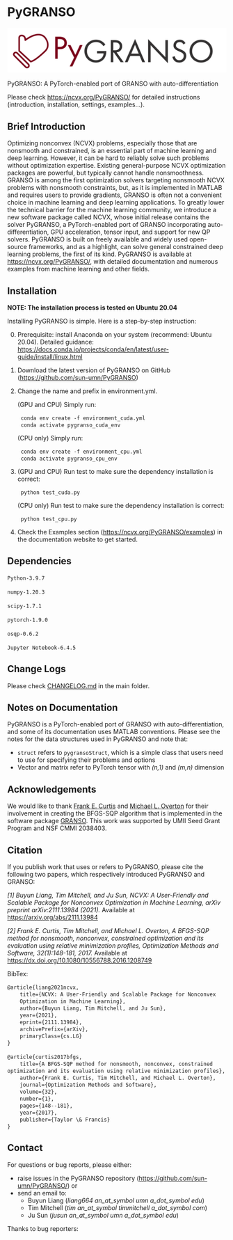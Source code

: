 # PyGRANSO

![PyGRANSO](./PyGRANSO_logo_banner.png)


PyGRANSO: A PyTorch-enabled port of GRANSO with auto-differentiation

Please check https://ncvx.org/PyGRANSO/ for detailed instructions (introduction, installation, settings, examples...).

## Brief Introduction

Optimizing nonconvex (NCVX) problems, especially those that are nonsmooth and constrained, is an essential part of machine learning and deep learning. However, it can be hard to reliably solve such problems without optimization expertise. Existing general-purpose NCVX optimization packages are powerful, but typically cannot handle nonsmoothness. GRANSO is among the first optimization solvers targeting nonsmooth NCVX problems with nonsmooth constraints, but, as it is implemented in MATLAB and requires users to provide gradients, GRANSO is often not a convenient choice in machine learning and deep learning applications. To greatly lower the technical barrier for the machine learning community, we introduce a new software package called NCVX, whose initial release contains the solver PyGRANSO, a PyTorch-enabled port of GRANSO incorporating auto-differentiation, GPU acceleration, tensor input, and support for new QP solvers. PyGRANSO is built on freely available and widely used open-source frameworks, and as a highlight, can solve general constrained deep learning problems, the first of its kind. PyGRANSO is available at https://ncvx.org/PyGRANSO/, with detailed documentation and numerous examples from machine learning and other fields.

## Installation

**NOTE: The installation process is tested on Ubuntu 20.04**

Installing PyGRANSO is simple. Here is a step-by-step instruction:

0. Prerequisite: install Anaconda on your system (recommend: Ubuntu 20.04). Detailed guidance: https://docs.conda.io/projects/conda/en/latest/user-guide/install/linux.html

1. Download the latest version of PyGRANSO on GitHub (https://github.com/sun-umn/PyGRANSO)

2. Change the name and prefix in environment.yml.

    (GPU and CPU) Simply run:

        conda env create -f environment_cuda.yml
        conda activate pygranso_cuda_env

    (CPU only) Simply run:

        conda env create -f environment_cpu.yml
        conda activate pygranso_cpu_env

3. (GPU and CPU) Run test to make sure the dependency installation is correct:

        python test_cuda.py

    (CPU only) Run test to make sure the dependency installation is correct:

        python test_cpu.py

4. Check the Examples section (https://ncvx.org/PyGRANSO/examples) in the documentation website to get started.

## Dependencies
    Python-3.9.7

    numpy-1.20.3

    scipy-1.7.1

    pytorch-1.9.0

    osqp-0.6.2

    Jupyter Notebook-6.4.5

## Change Logs

Please check [CHANGELOG.md](./CHANGELOG.md) in the main folder.

## Notes on Documentation

PyGRANSO is a PyTorch-enabled port of GRANSO with auto-differentiation, and some of its documentation uses MATLAB conventions. Please see the notes for the data structures used in PyGRANSO and note that:

* `struct` refers to `pygransoStruct`, which is a simple class that users need to use for specifying their problems and options
* Vector and matrix refer to PyTorch tensor with *(n,1)* and *(m,n)* dimension 


## Acknowledgements

We would like to thank [Frank E. Curtis](https://coral.ise.lehigh.edu/frankecurtis/) and [Michael L. Overton](https://cs.nyu.edu/~overton/) for their involvement in creating the BFGS-SQP algorithm that is 
implemented in the software package [GRANSO](http://www.timmitchell.com/software/GRANSO). This work was supported by UMII Seed Grant Program and NSF CMMI 2038403.

## Citation

If you publish work that uses or refers to PyGRANSO, please cite the following two papers,
which respectively introduced PyGRANSO and GRANSO:

*[1] Buyun Liang, Tim Mitchell, and Ju Sun,
    NCVX: A User-Friendly and Scalable Package for Nonconvex
    Optimization in Machine Learning, arXiv preprint arXiv:2111.13984 (2021).*
    Available at https://arxiv.org/abs/2111.13984

*[2] Frank E. Curtis, Tim Mitchell, and Michael L. Overton,
    A BFGS-SQP method for nonsmooth, nonconvex, constrained
    optimization and its evaluation using relative minimization
    profiles, Optimization Methods and Software, 32(1):148-181, 2017.*
    Available at https://dx.doi.org/10.1080/10556788.2016.1208749  

BibTex:

    @article{liang2021ncvx,
        title={NCVX: A User-Friendly and Scalable Package for Nonconvex 
        Optimization in Machine Learning}, 
        author={Buyun Liang, Tim Mitchell, and Ju Sun},
        year={2021},
        eprint={2111.13984},
        archivePrefix={arXiv},
        primaryClass={cs.LG}
    }
    
    @article{curtis2017bfgs,
        title={A BFGS-SQP method for nonsmooth, nonconvex, constrained optimization and its evaluation using relative minimization profiles},
        author={Frank E. Curtis, Tim Mitchell, and Michael L. Overton},
        journal={Optimization Methods and Software},
        volume={32},
        number={1},
        pages={148--181},
        year={2017},
        publisher={Taylor \& Francis}
    }

## Contact
For questions or bug reports, please either:
- raise issues in the PyGRANSO repository (https://github.com/sun-umn/PyGRANSO/) or
- send an email to:
  - Buyun Liang (*liang664 an_at_symbol umn a_dot_symbol edu*)
  - Tim Mitchell (*tim an_at_symbol timmitchell a_dot_symbol com*)
  - Ju Sun (*jusun an_at_symbol umn a_dot_symbol edu*)

Thanks to bug reporters: 
